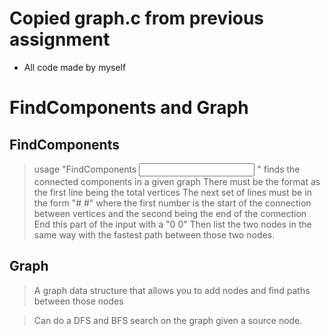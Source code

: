 # Copied graph.c from previous assignment
- All code made by myself

FindComponents and Graph
==============

FindComponents
---------
> usage "FindComponents <input> <output>" finds the connected components in a given graph
> There must be the format as the first line being the total vertices
> The next set of lines must be in the form "# #" where the first number is the start of the connection between vertices
> and the second being the end of the connection
> End this part of the input with a "0 0"
> Then list the two nodes in the same way with the fastest path between those two nodes.

Graph
---------
> A graph data structure that allows you to add nodes and find paths between those nodes

> Can do a DFS and BFS search on the graph given a source node.

